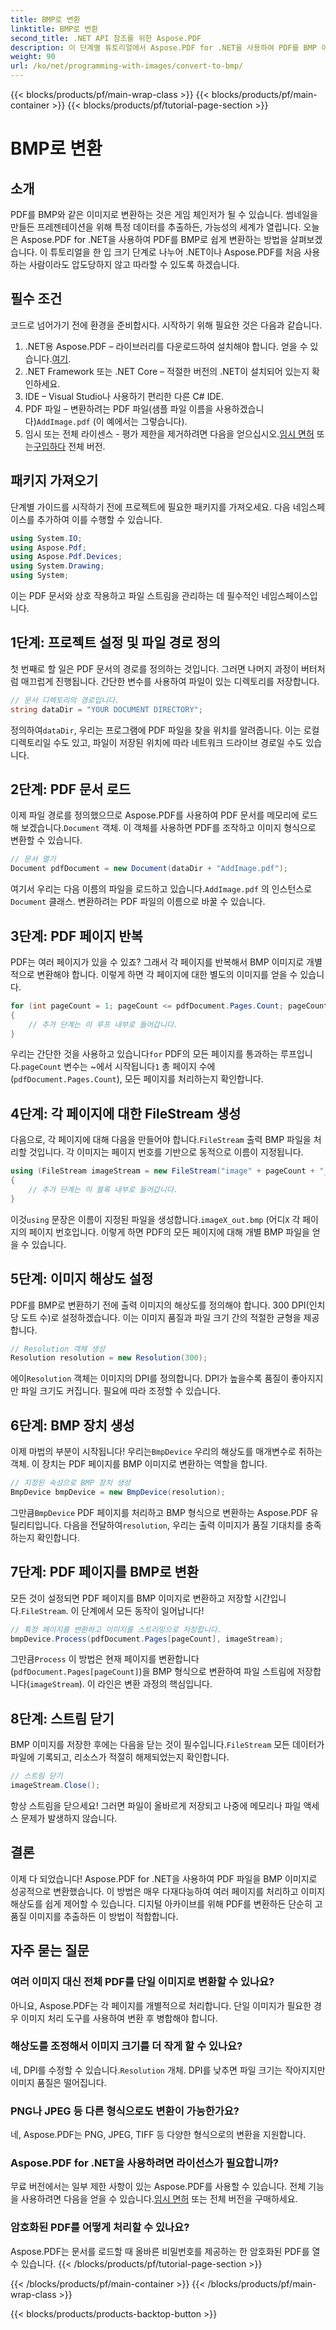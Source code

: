 ```yaml
---
title: BMP로 변환
linktitle: BMP로 변환
second_title: .NET API 참조를 위한 Aspose.PDF
description: 이 단계별 튜토리얼에서 Aspose.PDF for .NET을 사용하여 PDF를 BMP 이미지로 쉽게 변환하는 방법을 알아보세요. .NET 개발자에게 완벽합니다.
weight: 90
url: /ko/net/programming-with-images/convert-to-bmp/
---
```


{{< blocks/products/pf/main-wrap-class >}}
{{< blocks/products/pf/main-container >}}
{{< blocks/products/pf/tutorial-page-section >}}

# BMP로 변환

## 소개

PDF를 BMP와 같은 이미지로 변환하는 것은 게임 체인저가 될 수 있습니다. 썸네일을 만들든 프레젠테이션을 위해 특정 데이터를 추출하든, 가능성의 세계가 열립니다. 오늘은 Aspose.PDF for .NET을 사용하여 PDF를 BMP로 쉽게 변환하는 방법을 살펴보겠습니다. 이 튜토리얼을 한 입 크기 단계로 나누어 .NET이나 Aspose.PDF를 처음 사용하는 사람이라도 압도당하지 않고 따라할 수 있도록 하겠습니다.

## 필수 조건

코드로 넘어가기 전에 환경을 준비합시다. 시작하기 위해 필요한 것은 다음과 같습니다.

1.  .NET용 Aspose.PDF – 라이브러리를 다운로드하여 설치해야 합니다. 얻을 수 있습니다.[여기](https://releases.aspose.com/pdf/net/).
2. .NET Framework 또는 .NET Core – 적절한 버전의 .NET이 설치되어 있는지 확인하세요.
3. IDE – Visual Studio나 사용하기 편리한 다른 C# IDE.
4.  PDF 파일 – 변환하려는 PDF 파일(샘플 파일 이름을 사용하겠습니다)`AddImage.pdf` (이 예에서는 그렇습니다).
5.  임시 또는 전체 라이센스 - 평가 제한을 제거하려면 다음을 얻으십시오.[임시 면허](https://purchase.aspose.com/temporary-license/) 또는[구입하다](https://purchase.aspose.com/buy) 전체 버전.

## 패키지 가져오기

단계별 가이드를 시작하기 전에 프로젝트에 필요한 패키지를 가져오세요. 다음 네임스페이스를 추가하여 이를 수행할 수 있습니다.

```csharp
using System.IO;
using Aspose.Pdf;
using Aspose.Pdf.Devices;
using System.Drawing;
using System;
```

이는 PDF 문서와 상호 작용하고 파일 스트림을 관리하는 데 필수적인 네임스페이스입니다.

## 1단계: 프로젝트 설정 및 파일 경로 정의

첫 번째로 할 일은 PDF 문서의 경로를 정의하는 것입니다. 그러면 나머지 과정이 버터처럼 매끄럽게 진행됩니다. 간단한 변수를 사용하여 파일이 있는 디렉토리를 저장합니다.


```csharp
// 문서 디렉토리의 경로입니다.
string dataDir = "YOUR DOCUMENT DIRECTORY";
```

 정의하여`dataDir`, 우리는 프로그램에 PDF 파일을 찾을 위치를 알려줍니다. 이는 로컬 디렉토리일 수도 있고, 파일이 저장된 위치에 따라 네트워크 드라이브 경로일 수도 있습니다.

## 2단계: PDF 문서 로드

 이제 파일 경로를 정의했으므로 Aspose.PDF를 사용하여 PDF 문서를 메모리에 로드해 보겠습니다.`Document` 객체. 이 객체를 사용하면 PDF를 조작하고 이미지 형식으로 변환할 수 있습니다.


```csharp
// 문서 열기
Document pdfDocument = new Document(dataDir + "AddImage.pdf");
```

 여기서 우리는 다음 이름의 파일을 로드하고 있습니다.`AddImage.pdf` 의 인스턴스로`Document` 클래스. 변환하려는 PDF 파일의 이름으로 바꿀 수 있습니다.

## 3단계: PDF 페이지 반복

PDF는 여러 페이지가 있을 수 있죠? 그래서 각 페이지를 반복해서 BMP 이미지로 개별적으로 변환해야 합니다. 이렇게 하면 각 페이지에 대한 별도의 이미지를 얻을 수 있습니다.


```csharp
for (int pageCount = 1; pageCount <= pdfDocument.Pages.Count; pageCount++)
{
    // 추가 단계는 이 루프 내부로 들어갑니다.
}
```

우리는 간단한 것을 사용하고 있습니다`for` PDF의 모든 페이지를 통과하는 루프입니다.`pageCount` 변수는 ~에서 시작됩니다`1` 총 페이지 수에 (`pdfDocument.Pages.Count`), 모든 페이지를 처리하는지 확인합니다.

## 4단계: 각 페이지에 대한 FileStream 생성

 다음으로, 각 페이지에 대해 다음을 만들어야 합니다.`FileStream` 출력 BMP 파일을 처리할 것입니다. 각 이미지는 페이지 번호를 기반으로 동적으로 이름이 지정됩니다.


```csharp
using (FileStream imageStream = new FileStream("image" + pageCount + "_out" + ".bmp", FileMode.Create))
{
    // 추가 단계는 이 블록 내부로 들어갑니다.
}
```

 이것`using` 문장은 이름이 지정된 파일을 생성합니다.`imageX_out.bmp` (어디`X` 각 페이지의 페이지 번호입니다. 이렇게 하면 PDF의 모든 페이지에 대해 개별 BMP 파일을 얻을 수 있습니다.

## 5단계: 이미지 해상도 설정

PDF를 BMP로 변환하기 전에 출력 이미지의 해상도를 정의해야 합니다. 300 DPI(인치당 도트 수)로 설정하겠습니다. 이는 이미지 품질과 파일 크기 간의 적절한 균형을 제공합니다.


```csharp
// Resolution 객체 생성
Resolution resolution = new Resolution(300);
```

 에이`Resolution` 객체는 이미지의 DPI를 정의합니다. DPI가 높을수록 품질이 좋아지지만 파일 크기도 커집니다. 필요에 따라 조정할 수 있습니다.

## 6단계: BMP 장치 생성

 이제 마법의 부분이 시작됩니다! 우리는`BmpDevice` 우리의 해상도를 매개변수로 취하는 객체. 이 장치는 PDF 페이지를 BMP 이미지로 변환하는 역할을 합니다.


```csharp
// 지정된 속성으로 BMP 장치 생성
BmpDevice bmpDevice = new BmpDevice(resolution);
```

 그만큼`BmpDevice` PDF 페이지를 처리하고 BMP 형식으로 변환하는 Aspose.PDF 유틸리티입니다. 다음을 전달하여`resolution`, 우리는 출력 이미지가 품질 기대치를 충족하는지 확인합니다.

## 7단계: PDF 페이지를 BMP로 변환

 모든 것이 설정되면 PDF 페이지를 BMP 이미지로 변환하고 저장할 시간입니다.`FileStream`. 이 단계에서 모든 동작이 일어납니다!


```csharp
// 특정 페이지를 변환하고 이미지를 스트리밍으로 저장합니다.
bmpDevice.Process(pdfDocument.Pages[pageCount], imageStream);
```

 그만큼`Process` 이 방법은 현재 페이지를 변환합니다(`pdfDocument.Pages[pageCount]`)을 BMP 형식으로 변환하여 파일 스트림에 저장합니다(`imageStream`). 이 라인은 변환 과정의 핵심입니다.

## 8단계: 스트림 닫기

 BMP 이미지를 저장한 후에는 다음을 닫는 것이 필수입니다.`FileStream` 모든 데이터가 파일에 기록되고, 리소스가 적절히 해제되었는지 확인합니다.


```csharp
// 스트림 닫기
imageStream.Close();
```

항상 스트림을 닫으세요! 그러면 파일이 올바르게 저장되고 나중에 메모리나 파일 액세스 문제가 발생하지 않습니다.

## 결론

이제 다 되었습니다! Aspose.PDF for .NET을 사용하여 PDF 파일을 BMP 이미지로 성공적으로 변환했습니다. 이 방법은 매우 다재다능하여 여러 페이지를 처리하고 이미지 해상도를 쉽게 제어할 수 있습니다. 디지털 아카이브를 위해 PDF를 변환하든 단순히 고품질 이미지를 추출하든 이 방법이 적합합니다.

## 자주 묻는 질문

### 여러 이미지 대신 전체 PDF를 단일 이미지로 변환할 수 있나요?
아니요, Aspose.PDF는 각 페이지를 개별적으로 처리합니다. 단일 이미지가 필요한 경우 이미지 처리 도구를 사용하여 변환 후 병합해야 합니다.

### 해상도를 조정해서 이미지 크기를 더 작게 할 수 있나요?
 네, DPI를 수정할 수 있습니다.`Resolution` 개체. DPI를 낮추면 파일 크기는 작아지지만 이미지 품질은 떨어집니다.

### PNG나 JPEG 등 다른 형식으로도 변환이 가능한가요?
네, Aspose.PDF는 PNG, JPEG, TIFF 등 다양한 형식으로의 변환을 지원합니다.

### Aspose.PDF for .NET을 사용하려면 라이선스가 필요합니까?
 무료 버전에서는 일부 제한 사항이 있는 Aspose.PDF를 사용할 수 있습니다. 전체 기능을 사용하려면 다음을 얻을 수 있습니다.[임시 면허](https://purchase.aspose.com/temporary-license/) 또는 전체 버전을 구매하세요.

### 암호화된 PDF를 어떻게 처리할 수 있나요?
Aspose.PDF는 문서를 로드할 때 올바른 비밀번호를 제공하는 한 암호화된 PDF를 열 수 있습니다.
{{< /blocks/products/pf/tutorial-page-section >}}

{{< /blocks/products/pf/main-container >}}
{{< /blocks/products/pf/main-wrap-class >}}

{{< blocks/products/products-backtop-button >}}
